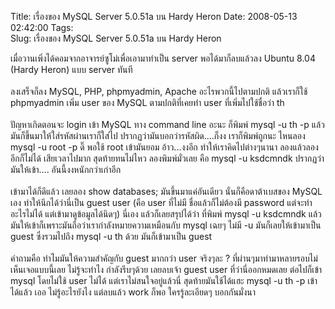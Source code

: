 Title: เรื่องของ MySQL Server 5.0.51a บน Hardy Heron 
Date: 2008-05-13 02:42:00
Tags:  
Slug: เรื่องของ MySQL Server 5.0.51a บน Hardy Heron 


เมื่อวานเพิ่งได้คอมจากอาจารย์ซูโม่เพื่อเอามาทำเป็น server พอได้มาก็ลบแล้วลง Ubuntu 8.04 (Hardy Heron) แบบ server ทันที<br /><br />ลงเสร็จก็ลง MySQL, PHP, phpmyadmin, Apache อะไรพวกนี้ไปตามปกติ แล้วเราก็ใช้ phpmyadmin เพิ่ม user ของ MySQL ตามปกติที่เคยทำ user ที่เพิ่มไปใช้ชื่อว่า th<br /><br />ปัญหาเกิดตอนจะ login เข้า MySQL ทาง command line อะนะ ก็พิมพ์ mysql -u th -p แล้วมันก็ขึ้นมาให้ใส่รหัสผ่านเราก็ใส่ไป ปรากฏว่ามันบอกว่ารหัสผิด....ก็งง เราก็พิมพ์ถูกนะ ไหนลอง mysql -u root -p ดิ๊ พอใช้ root เข้ามันยอม อ้าว...งงอีก ทำให้เราคิดไปต่างๆนานา ลองแล้วลองอีกก็ไม่ได้ เสียเวลาไปมาก สุดท้ายทนไม่ไหว ลองพิมพ์มั่วเลย คือ mysql -u ksdcmndk  ปรากฏว่ามันให้เข้า.... อันนี้งงหนักกว่าเก่าอีก<br /><br />เข้ามาได้ก็ดีแล้ว เลยลอง show databases; มันขึ้นมาแค่อันเดียว นั่นก็คือดาต้าเบสของ  MySQL เอง ทำให้นึกได้ว่านี่เป็น guest user (คือ user ที่ไม่มี ชื่อแล้วก็ไม่ต้องมี password แต่จะทำอะไรไม่ได้ แต่เข้ามาดูข้อมูลได้นิดๆ) นี่เอง แล้วก็เลยสรุปได้ว่า ที่พิมพ์ mysql -u ksdcmndk  แล้วมันให้เข้าก็เพราะมันถือว่าเรากำลังหมายความเหมือนกับ mysql เฉยๆ ไม่มี -u มันก็เลยให้เข้ามาเป็น guest ซึ่งรวมไปถึง mysql -u th ด้วย มันก็เข้ามาเป็น guest<br /><br />คำถามคือ ทำไมมันให้ความสำคัญกับ guest มากกว่า user จริงๆละ ? ที่ผ่านๆมาทำมาหลายรอบไม่เห็นเจอแบบนี้เลย ไม่รู้จะทำไง กำลังรีบๆด้วย เลยลบเจ้า guest user ที่ว่านี่ออกหมดเลย ต่อไปก็เข้า mysql โดยไม่ใช้ user ไม่ได้ แต่เราไม่สนใจอยู่แล้วนี่ สุดท้ายมันใช้ได้แฮะ mysql -u th -p เข้าได้แล้ว เออ ไม่รู้อะไรยังไง แต่ลบแล้ว work ก็พอ ใครรู้ละเอียดๆ บอกกันมั่งนา
